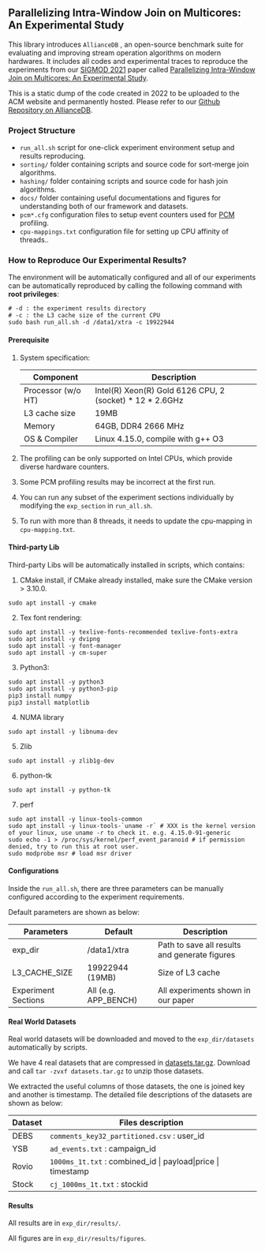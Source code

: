 ## Parallelizing Intra-Window Join on Multicores: An Experimental Study

This library introduces `AllianceDB` , an open-source benchmark suite for evaluating and improving stream operation algorithms on modern hardwares. It includes all codes and experimental traces to reproduce the experiments from our [SIGMOD 2021](https://dl-acm-org.libproxy1.nus.edu.sg/doi/10.1145/3448016.3452793) paper called [Parallelizing Intra-Window Join on Multicores: An Experimental Study](https://dl-acm-org.libproxy1.nus.edu.sg/doi/10.1145/3448016.3452793).

This is a static dump of the code created in 2022 to be uploaded to the ACM website and permanently hosted. Please refer to our [Github Repository on AllianceDB](https://github.com/intellistream/AllianceDB).

### Project Structure

- `run_all.sh` script for one-click experiment environment setup and results reproducing.
- `sorting/` folder containing scripts and source code for sort-merge join algorithms.
- `hashing/` folder containing scripts and source code for hash join algorithms.
- `docs/` folder containing useful documentations and figures for understanding both of our framework and datasets.
- `pcm*.cfg` configuration files to setup event counters used for [PCM](https://github.com/opcm/pcm) profiling.
- `cpu-mappings.txt` configuration file for setting up CPU affinity of threads..

### How to Reproduce Our Experimental Results?

The environment will be automatically configured and all of our experiments can be automatically reproduced by calling the following command with **root privileges**:

```shell
# -d : the experiment results directory
# -c : the L3 cache size of the current CPU
sudo bash run_all.sh -d /data1/xtra -c 19922944
```

#### Prerequisite

1. System specification:

   | Component          | Description                                              |
   | ------------------ | -------------------------------------------------------- |
   | Processor (w/o HT) | Intel(R) Xeon(R) Gold 6126 CPU, 2 (socket) * 12 * 2.6GHz |
   | L3 cache size      | 19MB                                                     |
   | Memory             | 64GB, DDR4 2666 MHz                                      |
   | OS & Compiler      | Linux 4.15.0, compile with g++ O3                        |

2. The profiling can be only supported on Intel CPUs, which provide diverse hardware counters.

3. Some PCM profiling results may be incorrect at the first run.

4. You can run any subset of the experiment sections individually by modifying the `exp_section` in `run_all.sh`.

5. To run with more than 8 threads, it needs to update the cpu-mapping in `cpu-mapping.txt`. 

#### Third-party Lib

Third-party Libs will be automatically installed in scripts, which contains:

1. CMake install, if CMake already installed, make sure the CMake version > 3.10.0.

```shell
sudo apt install -y cmake
```

2. Tex font rendering:

```shell
sudo apt install -y texlive-fonts-recommended texlive-fonts-extra
sudo apt install -y dvipng
sudo apt install -y font-manager
sudo apt install -y cm-super
```

3. Python3:

```shell
sudo apt install -y python3
sudo apt install -y python3-pip
pip3 install numpy
pip3 install matplotlib
```

4. NUMA library

```shell
sudo apt install -y libnuma-dev
```

5. Zlib

```shell
sudo apt install -y zlib1g-dev
```

6. python-tk

```shell
sudo apt install -y python-tk
```

7. perf

```shell
sudo apt install -y linux-tools-common
sudo apt install -y linux-tools-`uname -r` # XXX is the kernel version of your linux, use uname -r to check it. e.g. 4.15.0-91-generic
sudo echo -1 > /proc/sys/kernel/perf_event_paranoid # if permission denied, try to run this at root user.
sudo modprobe msr # load msr driver
```

#### Configurations

Inside the `run_all.sh`, there are three parameters can be manually configured according to the experiment requirements.

Default parameters are shown as below:

| Parameters          | Default              | Description                                   |
| ------------------- | -------------------- | --------------------------------------------- |
| exp_dir             | /data1/xtra          | Path to save all results and generate figures |
| L3_CACHE_SIZE       | 19922944 (19MB)      | Size of L3 cache                              |
| Experiment Sections | All (e.g. APP_BENCH) | All experiments shown in our paper            |

#### Real World Datasets

Real world datasets will be downloaded and moved to the `exp_dir/datasets` automatically by scripts.

We have 4 real datasets that are compressed in [datasets.tar.gz](https://www.dropbox.com/s/64z4xtpyhhmhojp/datasets.tar.gz). Download and call `tar -zvxf datasets.tar.gz` to unzip those datasets.

We extracted the useful columns of those datasets, the one is joined key and another is timestamp. The detailed file descriptions of the datasets are shown as below:

| Dataset | Files description                                            |
| ------- | ------------------------------------------------------------ |
| DEBS    | `comments_key32_partitioned.csv` : user_id | comments_payload<br />`posts_key32_partitioned.csv` : user_id \| posts_payload |
| YSB     | `ad_events.txt` : campaign_id | timestamp<br />`campaigns_id.txt` : campaign_id \| campaign_payload |
| Rovio   | `1000ms_1t.txt`  : combined_id \| payload\|price \| timestamp |
| Stock   | `cj_1000ms_1t.txt` : stockid | timestamp <br />`sb_1000ms_1t.txt` : stockid \| timestamp |

#### Results

All results are in `exp_dir/results/`.

All figures are in `exp_dir/results/figures`.